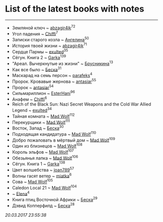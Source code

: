 # List of the latest books with notes
---

* Земляной ключ ~ [abzagir4ik](users/362/3621623-vkontakte)<sup>72</sup>
* Угол падения ~ [Chiffi](users/105/105831994080785626680-google)<sup>7</sup>
* Записки старого козла ~ [Ангелина](users/837/83788782-vkontakte)<sup>50</sup>
* История твоей жизни ~ [abzagir4ik](users/362/3621623-vkontakte)<sup>71</sup>
* Сердце Пармы ~ [exulted](users/100/100599204551896265722-google)<sup>35</sup>
* Сёгун. Книга 2 ~ [Garka](users/115/115753719718250012620-google)<sup>139</sup>
* "Ареал. Вычеркнутые из жизни" ~ [Брусникина](users/374/374307269-vkontakte)<sup>13</sup>
* Как все было ~ [Беска](users/157/1577468-vkontakte)<sup>31</sup>
* Маскарад на семь персон ~ [parafeks](users/163/16366623-vkontakte)<sup>4</sup>
* Пророк. Кровавые жернова ~ [antasiar](users/688/68827372-vkontakte)<sup>55</sup>
* Пророк ~ [antasiar](users/688/68827372-vkontakte)<sup>54</sup>
* Сильмариллион ~ [EsterHani](users/305/30558181-vkontakte)<sup>96</sup>
* Анафем ~ [Chiffi](users/105/105831994080785626680-google)<sup>6</sup>
* Reich of the Black Sun: Nazi Secret Weapons and the Cold War Allied Legend ~ [exulted](users/100/100599204551896265722-google)<sup>34</sup>
* Тайная комната ~ [Mad Wolf](users/947/94738840-vkontakte)<sup>112</sup>
* Перекурщики ~ [Mad Wolf](users/947/94738840-vkontakte)<sup>111</sup>
* Восток, Запад ~ [Беска](users/157/1577468-vkontakte)<sup>30</sup>
* Подходящая кандидатура ~ [Mad Wolf](users/947/94738840-vkontakte)<sup>110</sup>
* Добро пожаловать в мёртвый дом ~ [Mad Wolf](users/947/94738840-vkontakte)<sup>109</sup>
* Один из близнецов ~ [Mad Wolf](users/947/94738840-vkontakte)<sup>108</sup>
* Король эльфов ~ [Mad Wolf](users/947/94738840-vkontakte)<sup>107</sup>
* Обезьянья лапка ~ [Mad Wolf](users/947/94738840-vkontakte)<sup>106</sup>
* Сёгун. Книга 1 ~ [Garka](users/115/115753719718250012620-google)<sup>138</sup>
* Цвет волшебства ~ [joan789](users/240/2401650-vkontakte)<sup>57</sup>
* Волны гасят ветер ~ [miatka](users/351/35140437-vkontakte)<sup>6</sup>
* Сова ~ [Mad Wolf](users/947/94738840-vkontakte)<sup>105</sup>
* Caledon Local 21 ~ [Mad Wolf](users/947/94738840-vkontakte)<sup>104</sup>
*  ~ [Elena](users/459/459594264-yandex)<sup>4</sup>
* Книга птиц Восточной Африки ~ [Беска](users/157/1577468-vkontakte)<sup>29</sup>
* Дэвид Копперфилд ~ [Беска](users/157/1577468-vkontakte)<sup>28</sup>


_20.03.2017 23:55:38_
